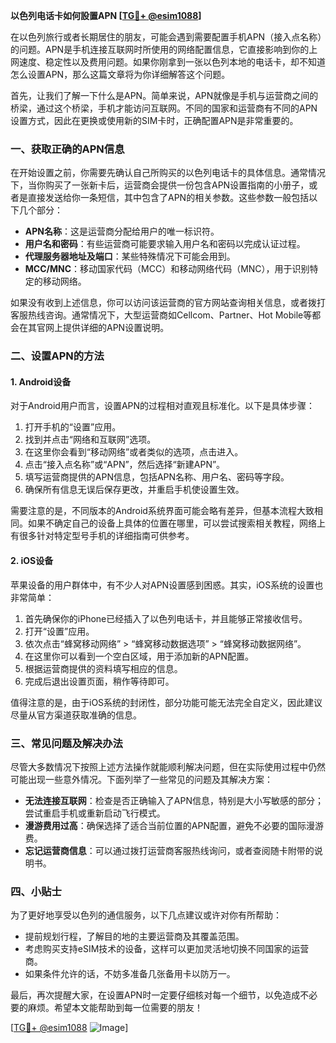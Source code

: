 **以色列电话卡如何設置APN [[TG💪+ @esim1088](https://t.me/s/esim1088)]**

在以色列旅行或者长期居住的朋友，可能会遇到需要配置手机APN（接入点名称）的问题。APN是手机连接互联网时所使用的网络配置信息，它直接影响到你的上网速度、稳定性以及费用问题。如果你刚拿到一张以色列本地的电话卡，却不知道怎么设置APN，那么这篇文章将为你详细解答这个问题。

首先，让我们了解一下什么是APN。简单来说，APN就像是手机与运营商之间的桥梁，通过这个桥梁，手机才能访问互联网。不同的国家和运营商有不同的APN设置方式，因此在更换或使用新的SIM卡时，正确配置APN是非常重要的。

### 一、获取正确的APN信息

在开始设置之前，你需要先确认自己所购买的以色列电话卡的具体信息。通常情况下，当你购买了一张新卡后，运营商会提供一份包含APN设置指南的小册子，或者是直接发送给你一条短信，其中包含了APN的相关参数。这些参数一般包括以下几个部分：

- **APN名称**：这是运营商分配给用户的唯一标识符。
- **用户名和密码**：有些运营商可能要求输入用户名和密码以完成认证过程。
- **代理服务器地址及端口**：某些特殊情况下可能会用到。
- **MCC/MNC**：移动国家代码（MCC）和移动网络代码（MNC），用于识别特定的移动网络。

如果没有收到上述信息，你可以访问该运营商的官方网站查询相关信息，或者拨打客服热线咨询。通常情况下，大型运营商如Cellcom、Partner、Hot Mobile等都会在其官网上提供详细的APN设置说明。

### 二、设置APN的方法

#### 1. Android设备

对于Android用户而言，设置APN的过程相对直观且标准化。以下是具体步骤：

1. 打开手机的“设置”应用。
2. 找到并点击“网络和互联网”选项。
3. 在这里你会看到“移动网络”或者类似的选项，点击进入。
4. 点击“接入点名称”或“APN”，然后选择“新建APN”。
5. 填写运营商提供的APN信息，包括APN名称、用户名、密码等字段。
6. 确保所有信息无误后保存更改，并重启手机使设置生效。

需要注意的是，不同版本的Android系统界面可能会略有差异，但基本流程大致相同。如果不确定自己的设备上具体的位置在哪里，可以尝试搜索相关教程，网络上有很多针对特定型号手机的详细指南可供参考。

#### 2. iOS设备

苹果设备的用户群体中，有不少人对APN设置感到困惑。其实，iOS系统的设置也非常简单：

1. 首先确保你的iPhone已经插入了以色列电话卡，并且能够正常接收信号。
2. 打开“设置”应用。
3. 依次点击“蜂窝移动网络” > “蜂窝移动数据选项” > “蜂窝移动数据网络”。
4. 在这里你可以看到一个空白区域，用于添加新的APN配置。
5. 根据运营商提供的资料填写相应的信息。
6. 完成后退出设置页面，稍作等待即可。

值得注意的是，由于iOS系统的封闭性，部分功能可能无法完全自定义，因此建议尽量从官方渠道获取准确的信息。

### 三、常见问题及解决办法

尽管大多数情况下按照上述方法操作就能顺利解决问题，但在实际使用过程中仍然可能出现一些意外情况。下面列举了一些常见的问题及其解决方案：

- **无法连接互联网**：检查是否正确输入了APN信息，特别是大小写敏感的部分；尝试重启手机或重新启动飞行模式。
- **漫游费用过高**：确保选择了适合当前位置的APN配置，避免不必要的国际漫游费。
- **忘记运营商信息**：可以通过拨打运营商客服热线询问，或者查阅随卡附带的说明书。

### 四、小贴士

为了更好地享受以色列的通信服务，以下几点建议或许对你有所帮助：

- 提前规划行程，了解目的地的主要运营商及其覆盖范围。
- 考虑购买支持eSIM技术的设备，这样可以更加灵活地切换不同国家的运营商。
- 如果条件允许的话，不妨多准备几张备用卡以防万一。

最后，再次提醒大家，在设置APN时一定要仔细核对每一个细节，以免造成不必要的麻烦。希望本文能帮助到每一位需要的朋友！

[[TG💪+ @esim1088](https://t.me/s/esim1088) ![Image](https://i.postimg.cc/4NQfJmqS/Snipaste-2025-05-13-00-14-12.png)]